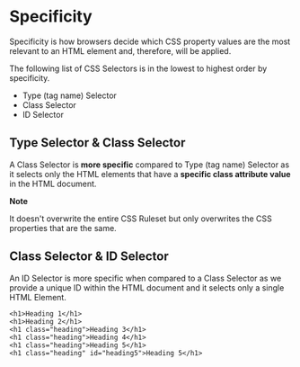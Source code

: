 # Specificity

Specificity is how browsers decide which CSS property values are the most relevant to an HTML element and, therefore, will be applied.

The following list of CSS Selectors is in the lowest to highest order by specificity.

- Type (tag name) Selector
- Class Selector
- ID Selector

## Type Selector & Class Selector

A Class Selector is **more specific** compared to Type (tag name) Selector as it selects only the HTML elements that have a **specific class attribute value** in the HTML document.

<b>Note</b>

It doesn't overwrite the entire CSS Ruleset but only overwrites the CSS properties that are the same.

## Class Selector & ID Selector

An ID Selector is more specific when compared to a Class Selector as we provide a unique ID within the HTML document and it selects only a single HTML Element.

    <h1>Heading 1</h1>
    <h1>Heading 2</h1>
    <h1 class="heading">Heading 3</h1>
    <h1 class="heading">Heading 4</h1>
    <h1 class="heading">Heading 5</h1>
    <h1 class="heading" id="heading5">Heading 5</h1>
